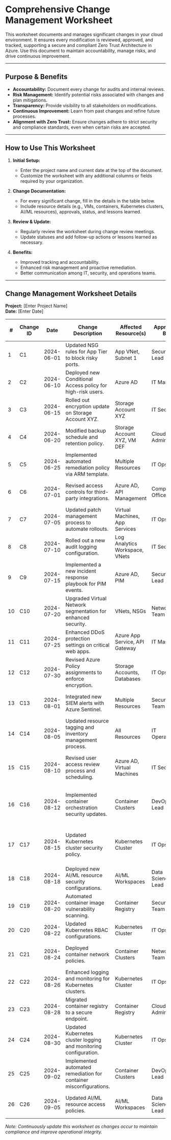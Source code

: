 # Comprehensive Change Management Worksheet

This worksheet documents and manages significant changes in your cloud environment. It ensures every modification is reviewed, approved, and tracked, supporting a secure and compliant Zero Trust Architecture in Azure. Use this document to maintain accountability, manage risks, and drive continuous improvement.

---

## Purpose & Benefits

- **Accountability:** Document every change for audits and internal reviews.
- **Risk Management:** Identify potential risks associated with changes and plan mitigations.
- **Transparency:** Provide visibility to all stakeholders on modifications.
- **Continuous Improvement:** Learn from past changes and refine future processes.
- **Alignment with Zero Trust:** Ensure changes adhere to strict security and compliance standards, even when certain risks are accepted.

---

## How to Use This Worksheet

1. **Initial Setup:**  
   - Enter the project name and current date at the top of the document.
   - Customize the worksheet with any additional columns or fields required by your organization.

2. **Change Documentation:**  
   - For every significant change, fill in the details in the table below.
   - Include resource details (e.g., VMs, containers, Kubernetes clusters, AI/ML resources), approvals, status, and lessons learned.

3. **Review & Update:**  
   - Regularly review the worksheet during change review meetings.
   - Update statuses and add follow-up actions or lessons learned as necessary.

4. **Benefits:**  
   - Improved tracking and accountability.
   - Enhanced risk management and proactive remediation.
   - Better communication among IT, security, and operations teams.

---

## Change Management Worksheet Details

**Project:** [Enter Project Name]  
**Date:** [Enter Date]

| #  | Change ID | Date       | Change Description                                                 | Affected Resource(s)                   | Approved By         | Status       | Comments & Lessons Learned                                   |
|----|-----------|------------|--------------------------------------------------------------------|----------------------------------------|---------------------|--------------|--------------------------------------------------------------|
| 1  | C1        | 2024-06-01 | Updated NSG rules for App Tier to block risky ports.               | App VNet, Subnet 1                     | Security Lead       | Completed    | Tested thoroughly; no issues found.                          |
| 2  | C2        | 2024-06-10 | Deployed new Conditional Access policy for high-risk users.         | Azure AD                               | IT Manager          | In Progress  | Under review; additional fine-tuning needed.                 |
| 3  | C3        | 2024-06-15 | Rolled out encryption update on Storage Account XYZ.               | Storage Account XYZ                    | IT Security         | Completed    | Compliance verified; monitoring in place.                    |
| 4  | C4        | 2024-06-20 | Modified backup schedule and retention policy.                     | Storage Account XYZ, VM DEF            | Cloud Admin         | Completed    | Updated per audit feedback; stable configuration.            |
| 5  | C5        | 2024-06-25 | Implemented automated remediation policy via ARM template.          | Multiple Resources                     | IT Ops              | Planned      | Testing in staging environment.                              |
| 6  | C6        | 2024-07-01 | Revised access controls for third-party integrations.              | Azure AD, API Management               | Compliance Officer  | Not Started  | Review integration details and update policies.              |
| 7  | C7        | 2024-07-05 | Updated patch management process to automate rollouts.             | Virtual Machines, App Services         | IT Ops              | In Progress  | Coordinating with vendor for compatibility tests.            |
| 8  | C8        | 2024-07-10 | Rolled out a new audit logging configuration.                      | Log Analytics Workspace, VNets         | IT Security         | Completed    | Logs centralized; alerts configured.                         |
| 9  | C9        | 2024-07-15 | Implemented a new incident response playbook for PIM events.         | Azure AD, PIM                          | Security Lead       | Not Started  | Finalizing documentation before deployment.                  |
| 10 | C10       | 2024-07-20 | Upgraded Virtual Network segmentation for enhanced security.        | VNets, NSGs                            | Network Team        | Planned      | Review current segmentation and plan upgrade.                |
| 11 | C11       | 2024-07-25 | Enhanced DDoS protection settings on critical web apps.             | Azure App Service, API Gateway         | IT Manager          | Not Started  | Evaluate current settings; plan adjustments.                 |
| 12 | C12       | 2024-07-30 | Revised Azure Policy assignments to enforce encryption.            | Storage Accounts, Databases            | IT Ops              | Planned      | Test policy in staging; update documentation.                |
| 13 | C13       | 2024-08-01 | Integrated new SIEM alerts with Azure Sentinel.                    | Multiple Resources                     | Security Team       | In Progress  | Tuning alert thresholds; pilot phase underway.               |
| 14 | C14       | 2024-08-05 | Updated resource tagging and inventory management process.          | All Resources                          | IT Operations       | Completed    | Automated tagging script deployed.                           |
| 15 | C15       | 2024-08-10 | Revised user access review process and scheduling.                 | Azure AD, Virtual Machines             | IT Security         | Planned      | Schedule quarterly reviews; prepare checklist.               |
| 16 | C16       | 2024-08-12 | Implemented container orchestration security updates.              | Container Clusters                     | DevOps Lead         | Completed    | Updated Docker and Kubernetes configs; applied secure defaults.|
| 17 | C17       | 2024-08-15 | Updated Kubernetes cluster security policy.                        | Kubernetes Cluster                     | IT Ops              | In Progress  | Enhanced RBAC and network policies; ongoing testing.         |
| 18 | C18       | 2024-08-18 | Deployed new AI/ML resource security configurations.                 | AI/ML Workspaces                       | Data Science Lead   | Planned      | Implement secure model training pipelines.                   |
| 19 | C19       | 2024-08-20 | Automated container image vulnerability scanning.                  | Container Registry                     | Security Team       | Not Started  | Integrate with security scanning tool.                       |
| 20 | C20       | 2024-08-22 | Updated Kubernetes RBAC configurations.                             | Kubernetes Cluster                     | IT Ops              | Planned      | Review current roles; enforce least privilege.               |
| 21 | C21       | 2024-08-24 | Deployed container network policies.                                | Container Clusters                     | Network Team        | Planned      | Ensure pod isolation and secure communication.               |
| 22 | C22       | 2024-08-26 | Enhanced logging and monitoring for Kubernetes clusters.            | Kubernetes Cluster                     | IT Ops              | In Progress  | Centralize logs in Log Analytics workspace.                  |
| 23 | C23       | 2024-08-28 | Migrated container registry to a secure endpoint.                   | Container Registry                     | Cloud Admin         | Completed    | Enforced secure access; updated endpoints.                   |
| 24 | C24       | 2024-08-30 | Updated Kubernetes cluster logging and monitoring configuration.      | Kubernetes Cluster                     | IT Ops              | Planned      | Integrate with Azure Monitor; set log retention policies.      |
| 25 | C25       | 2024-09-02 | Implemented automated remediation for container misconfigurations.   | Container Clusters                     | DevOps Lead         | Not Started  | Develop playbook for container security issues.              |
| 26 | C26       | 2024-09-05 | Updated AI/ML resource access policies.                              | AI/ML Workspaces                       | Data Science Lead   | Planned      | Refine role assignments; ensure secure model access.         |

*Note: Continuously update this worksheet as changes occur to maintain compliance and improve operational integrity.*
